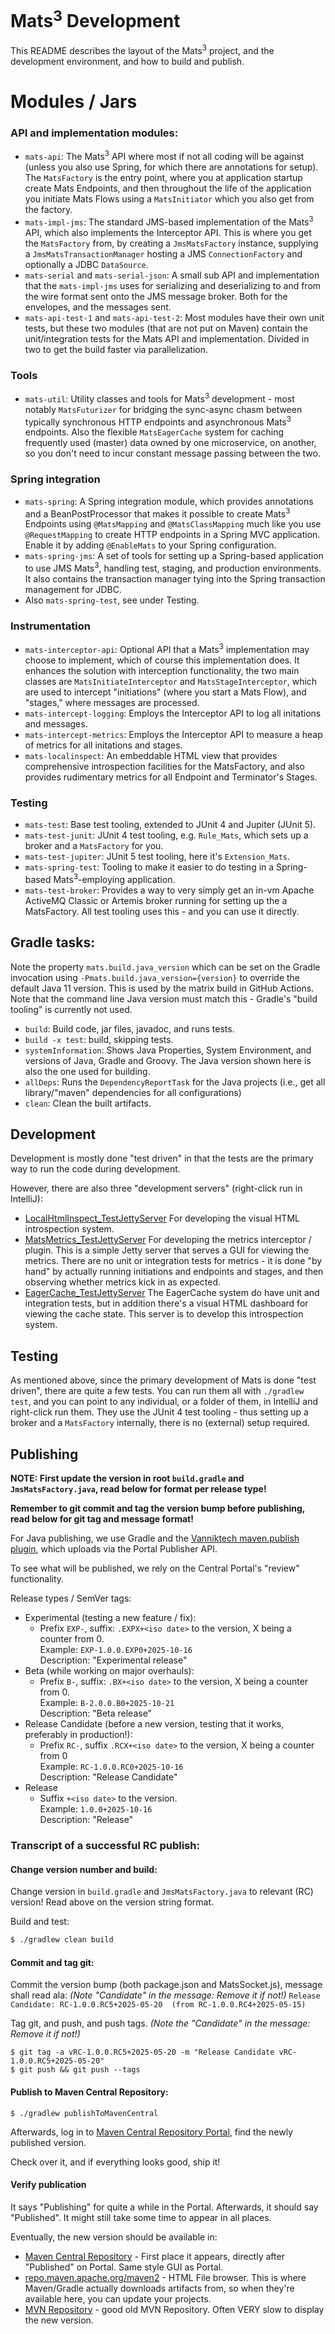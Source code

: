 # Mats<sup>3</sup> Development

This README describes the layout of the Mats<sup>3</sup> project, and the development environment, and how to build and
publish.

# Modules / Jars

### API and implementation modules:
* `mats-api`: The Mats<sup>3</sup> API where most if not all coding will be against (unless you also use Spring, for
  which there are annotations for setup). The `MatsFactory` is the entry point, where you at application startup create
  Mats Endpoints, and then throughout the life of the application you initiate Mats Flows using a `MatsInitiator` which
  you also get from the factory.
* `mats-impl-jms`: The standard JMS-based implementation of the Mats<sup>3</sup> API, which also implements the
  Interceptor API. This is where you get the `MatsFactory` from, by creating a `JmsMatsFactory` instance, supplying
  a `JmsMatsTransactionManager` hosting a JMS `ConnectionFactory` and optionally a JDBC `DataSource`.
* `mats-serial` and `mats-serial-json`: A small sub API and implementation that the `mats-impl-jms` uses for serializing
  and deserializing to and from the wire format sent onto the JMS message broker. Both for the envelopes, and the
  messages sent.
* `mats-api-test-1` and `mats-api-test-2`: Most modules have their own unit tests, but these two modules (that are not
  put on Maven) contain the unit/integration tests for the Mats API and implementation. Divided in two to get the build
  faster via parallelization.

### Tools
* `mats-util`: Utility classes and tools for Mats<sup>3</sup> development - most notably `MatsFuturizer` for bridging
  the sync-async chasm between typically synchronous HTTP endpoints and asynchronous Mats<sup>3</sup> endpoints. Also
  the flexible `MatsEagerCache` system for caching frequently used (master) data owned by one microservice, on another,
  so you don't need to incur constant message passing between the two.


### Spring integration
* `mats-spring`: A Spring integration module, which provides annotations and a BeanPostProcessor that makes it possible
  to create Mats<sup>3</sup> Endpoints using `@MatsMapping` and `@MatsClassMapping` much like you use
  `@RequestMapping` to create HTTP endpoints in a Spring MVC application. Enable it by adding `@EnableMats` to your
  Spring configuration.
* `mats-spring-jms`: A set of tools for setting up a Spring-based application to use JMS Mats<sup>3</sup>, handling
  test, staging, and production environments. It also contains the transaction manager tying into the Spring transaction
  management for JDBC.
* Also `mats-spring-test`, see under Testing.

### Instrumentation
* `mats-interceptor-api`: Optional API that a Mats<sup>3</sup> implementation may choose to implement, which of course
  this implementation does. It enhances the solution with interception functionality, the two main classes are
  `MatsInitiateInterceptor` and `MatsStageInterceptor`, which are used to intercept "initiations" (where you start a
  Mats Flow), and "stages," where messages are processed.
* `mats-intercept-logging`: Employs the Interceptor API to log all initations and messages.
* `mats-intercept-metrics`: Employs the Interceptor API to measure a heap of metrics for all initations and stages.
* `mats-localinspect`: An embeddable HTML view that provides comprehensive introspection facilities for the
  MatsFactory, and also provides rudimentary metrics for all Endpoint and Terminator's Stages.

### Testing
* `mats-test`: Base test tooling, extended to JUnit 4 and Jupiter (JUnit 5).
* `mats-test-junit`: JUnit 4 test tooling, e.g. `Rule_Mats`, which sets up a broker and a `MatsFactory` for you.
* `mats-test-jupiter`: JUnit 5 test tooling, here it's `Extension_Mats`.
* `mats-spring-test`: Tooling to make it easier to do testing in a Spring-based Mats<sup>3</sup>-employing application.
* `mats-test-broker`: Provides a way to very simply get an in-vm Apache ActiveMQ Classic or Artemis broker running for
  setting up the a MatsFactory. All test tooling uses this - and you can use it directly.

## Gradle tasks:

Note the property `mats.build.java_version` which can be set on the Gradle invocation using
`-Pmats.build.java_version={version}` to override the default Java 11 version. This is used by the matrix build in
GitHub Actions. Note that the command line Java version must match this - Gradle's "build tooling" is currently not
used.

* `build`: Build code, jar files, javadoc, and runs tests.
* `build -x test`: build, skipping tests.
* `systemInformation`: Shows Java Properties, System Environment, and versions of Java, Gradle and Groovy. The Java
  version shown here is also the one used for building.
* `allDeps`: Runs the `DependencyReportTask` for the Java projects (i.e., get all library/"maven" dependencies for all
  configurations)
* `clean`: Clean the built artifacts.

## Development

Development is mostly done "test driven" in that the tests are the primary way to run the code during development.

However, there are also three "development servers" (right-click run in IntelliJ):
* [LocalHtmlInspect_TestJettyServer](mats-localinspect/src/test/java/io/mats3/localinspect/LocalHtmlInspect_TestJettyServer.java)
  For developing the visual HTML introspection system. 
* [MatsMetrics_TestJettyServer](mats-intercept-micrometer/src/test/java/io/mats3/test/metrics/MatsMetrics_TestJettyServer.java)
  For developing the metrics interceptor / plugin. This is a simple Jetty server that serves a GUI for viewing the
  metrics. There are no unit or integration tests for metrics - it is done "by hand" by actually running initiations and
  endpoints and stages, and then observing whether metrics kick in as expected.
* [EagerCache_TestJettyServer](mats-util/src/test/java/io/mats3/util/eagercache/EagerCache_TestJettyServer.java) The
  EagerCache system do have unit and integration tests, but in addition there's a visual HTML dashboard for viewing the
  cache state. This server is to develop this introspection system.

## Testing

As mentioned above, since the primary development of Mats is done "test driven", there are quite a few tests. You can
run them all with `./gradlew test`, and you can point to any individual, or a folder of them, in IntelliJ and
right-click run them. They use the JUnit 4 test tooling - thus setting up a broker and a `MatsFactory` internally,
there is no (external) setup required.

## Publishing

**NOTE: First update the version in root `build.gradle` and `JmsMatsFactory.java`, read below for format per
release type!**

**Remember to git commit and tag the version bump before publishing, read below for git tag and message format!**

For Java publishing, we use Gradle and the
[Vanniktech maven.publish plugin](https://vanniktech.github.io/gradle-maven-publish-plugin/central/), which uploads via
the Portal Publisher API.  

To see what will be published, we rely on the Central Portal's "review" functionality.

Release types / SemVer tags:
* Experimental (testing a new feature / fix):
    * Prefix `EXP-`, suffix: `.EXPX+<iso date>` to the version, X being a counter from 0.  
      Example: `EXP-1.0.0.EXP0+2025-10-16`  
      Description: "Experimental release"
* Beta (while working on major overhauls):
    * Prefix `B-`, suffix: `.BX+<iso date>` to the version, X being a counter from 0.  
      Example: `B-2.0.0.B0+2025-10-21`  
      Description: "Beta release"
* Release Candidate (before a new version, testing that it works, preferably in production!):
    * Prefix `RC-`, suffix `.RCX+<iso date>` to the version, X being a counter from 0  
      Example: `RC-1.0.0.RC0+2025-10-16`  
      Description: "Release Candidate"
* Release
    * Suffix `+<iso date>` to the version.  
      Example: `1.0.0+2025-10-16`  
      Description: "Release"

### Transcript of a successful RC publish:

#### Change version number and build:

Change version in `build.gradle` and `JmsMatsFactory.java` to relevant (RC) version! Read above on the version
string format.

Build and test:
```bash
$ ./gradlew clean build
```

#### Commit and tag git:

Commit the version bump (both package.json and MatsSocket.js), message shall read ala: _(Note "Candidate" in the message:
Remove it if not!)_ 
`Release Candidate: RC-1.0.0.RC5+2025-05-20  (from RC-1.0.0.RC4+2025-05-15)`

Tag git, and push, and push tags. _(Note the "Candidate" in the message: Remove it if not!)_
```shell
$ git tag -a vRC-1.0.0.RC5+2025-05-20 -m "Release Candidate vRC-1.0.0.RC5+2025-05-20"
$ git push && git push --tags
```

#### Publish to Maven Central Repository:

```shell
$ ./gradlew publishToMavenCentral
```

Afterwards, log in to [Maven Central Repository Portal](https://central.sonatype.com/publishing/deployments), find the
newly published version.

Check over it, and if everything looks good, ship it!

#### Verify publication

It says "Publishing" for quite a while in the Portal. Afterwards, it should say "Published". It might still take some
time to appear in all places.

Eventually, the new version should be available in:
* [Maven Central Repository](https://central.sonatype.com/namespace/io.mats3) - First place it appears,
  directly after "Published" on Portal. Same style GUI as Portal.
* [repo.maven.apache.org/maven2](https://repo.maven.apache.org/maven2/io/mats3/) - HTML File browser. This is
  where Maven/Gradle actually downloads artifacts from, so when they're available here, you can update your projects.
* [MVN Repository](https://mvnrepository.com/artifact/io.mats3) - good old MVN Repository. Often VERY slow to display
  the new version.
